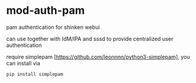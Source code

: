 mod-auth-pam
============

pam authentication for shinken webui

can use together with IdM/IPA and sssd to provide centralized user authentication

require simplepam [https://github.com/leonnnn/python3-simplepam], you can install via 

    pip install simplepam
